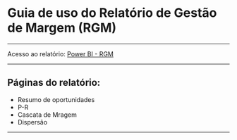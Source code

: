 # Guia de uso do Relatório de Gestão de Margem (RGM)
___
Acesso ao relatório: [Power BI - RGM](https://app.powerbi.com/groups/363fc772-dd63-4b14-9874-23adbff5b394/reports/86144c27-0021-4000-8f7c-6361bf0873e2/ReportSectiond4541df725c8d50c0f4c)
___
## Páginas do relatório:
- Resumo de oportunidades
- P-R
- Cascata de Mragem
- Dispersão
___
